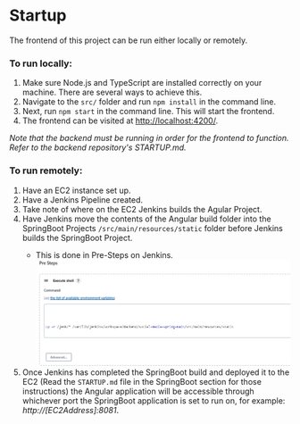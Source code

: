 # Startup

The frontend of this project can be run either locally or remotely.

<h3>To run locally:</h3>
<ol type="1">
  <li>Make sure Node.js and TypeScript are installed correctly on your machine. There are several ways to achieve this.</li>
  <li>Navigate to the <code>src/</code> folder and run <code>npm install</code> in the command line.</li>
  <li>Next, run <code>npm start</code> in the command line. This will start the frontend.</li>
  <li>The frontend can be visited at <a href="http://localhost:4200/">http://localhost:4200/</a>.</li>
</ol>
<em>Note that the backend must be running in order for the frontend to function. Refer to the backend repository's STARTUP.md.</em>

<h3>To run remotely:</h3>
<ol type="1">
<li>Have an EC2 instance set up.</li>
<li>Have a Jenkins Pipeline created.</li>
<li>Take note of where on the EC2 Jenkins builds the Agular Project.</li>
<li>Have Jenkins move the contents of the Angular build folder into the SpringBoot Projects <code>/src/main/resources/static</code> folder before Jenkins builds the SpringBoot Project.</li>
<ul>
<li>This is done in Pre-Steps on Jenkins.</li>
<img src="CopyFiles.jpg">
</ul>
<li>Once Jenkins has completed the SpringBoot build and deployed it to the EC2 (Read the <code>STARTUP.md</code> file in the SpringBoot section for those instructions) the Angular application will be accessible through whichever port the SpringBoot application is set to run on, for example: <em>http://[EC2Address]:8081</em>.</li>
</ol>
